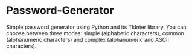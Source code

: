 # Password-Generator
Simple password generator using Python and its TkInter library. You can choose between three modes: simple (alphabetic characters), common (alphanumeric characters) and complex (alphanumeric and ASCII characters).
